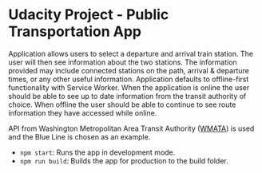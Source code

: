 # Udacity Project - Public Transportation App

Application allows users to select a departure and arrival train station. The user will then see information about the two stations. The information provided may include connected stations on the path, arrival & departure times, or any other useful information. Application defaults to offline-first functionality with Service Worker. When the application is online the user should be able to see up to date information from the transit authority of choice. When offline the user should be able to continue to see route information they have accessed while online.

API from Washington Metropolitan Area Transit Authority ([WMATA](https://developer.wmata.com/)) is used and the Blue Line is chosen as an example.

- `npm start`: Runs the app in development mode.
- `npm run build`: Builds the app for production to the build folder.